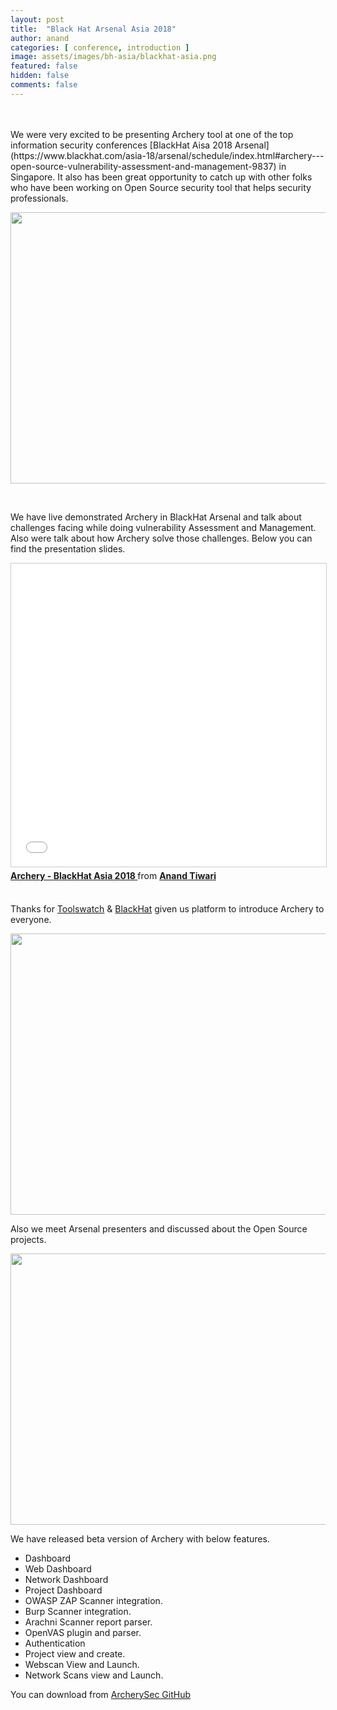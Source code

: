 ```yaml
---
layout: post
title:  "Black Hat Arsenal Asia 2018"
author: anand
categories: [ conference, introduction ]
image: assets/images/bh-asia/blackhat-asia.png
featured: false
hidden: false
comments: false
---
```

<br>
<br>
We were very excited to be presenting Archery tool at one of the top information security conferences [BlackHat Aisa 2018 Arsenal](https://www.blackhat.com/asia-18/arsenal/schedule/index.html#archery---open-source-vulnerability-assessment-and-management-9837) in Singapore. It also has been great opportunity to catch up with other folks who have been working on Open Source security tool that helps security professionals. 

<p align="center">
<img src="/archerysec-blog/assets/images/bh-asia/blackhat-asia2.png" width="640" height="434">
</p>

<br>

We have live demonstrated Archery in BlackHat Arsenal and talk about challenges facing while doing vulnerability Assessment and Management. Also were talk about how Archery solve those challenges. Below you can find the presentation slides.

<iframe src="//www.slideshare.net/slideshow/embed_code/key/jkXtN1bJ7tpG2N" width="795" height="485" frameborder="0" marginwidth="0" marginheight="0" scrolling="no" style="border:1px solid #CCC; border-width:1px; margin-bottom:5px; max-width: 100%;" allowfullscreen> </iframe> <div style="margin-bottom:5px"> <strong> <a href="//www.slideshare.net/anandtiwarics1/archery-blackhat-asia-2018" title="Archery - BlackHat Asia 2018 " target="_blank">Archery - BlackHat Asia 2018 </a> </strong> from <strong><a href="https://www.slideshare.net/anandtiwarics1" target="_blank">Anand Tiwari</a></strong> </div>

<br>

Thanks for [Toolswatch](http://www.toolswatch.org/2018/01/black-hat-arsenal-asia-2018-great-lineup/) & [BlackHat](https://www.blackhat.com/asia-18/index.html) given us platform to introduce Archery to everyone.  

<p align="center">
<img src="/archerysec-blog/assets/images/bh-asia/blackhat-asia3.png" width="600" height="450">
</p>

Also we meet Arsenal presenters and discussed about the Open Source projects.

<p align="center">
<img src="/archerysec-blog/assets/images/bh-asia/blackhat-asia4.png" width="640" height="434">
</p>


We have released beta version of Archery with below features.

- Dashboard
- Web Dashboard
- Network Dashboard
- Project Dashboard
- OWASP ZAP Scanner integration.
- Burp Scanner integration.
- Arachni Scanner report parser.
- OpenVAS plugin and parser.
- Authentication
- Project view and create.
- Webscan View and Launch.
- Network Scans view and Launch.

You can download from [ArcherySec GitHub](https://github.com/archerysec/archerysec/releases)


